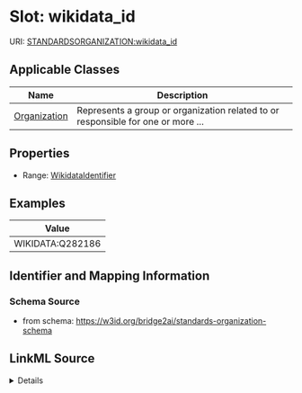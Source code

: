 # Slot: wikidata_id

URI: [STANDARDSORGANIZATION:wikidata_id](https://w3id.org/bridge2ai/standards-organization-schema/wikidata_id)



<!-- no inheritance hierarchy -->




## Applicable Classes

| Name | Description |
| --- | --- |
[Organization](Organization.md) | Represents a group or organization related to or responsible for one or more ...






## Properties

* Range: [WikidataIdentifier](WikidataIdentifier.md)








## Examples

| Value |
| --- |
| WIKIDATA:Q282186 |

## Identifier and Mapping Information







### Schema Source


* from schema: https://w3id.org/bridge2ai/standards-organization-schema




## LinkML Source

<details>
```yaml
name: wikidata_id
examples:
- value: WIKIDATA:Q282186
from_schema: https://w3id.org/bridge2ai/standards-organization-schema
rank: 1000
values_from:
- WIKIDATA
alias: wikidata_id
domain_of:
- Organization
range: wikidata_identifier

```
</details>